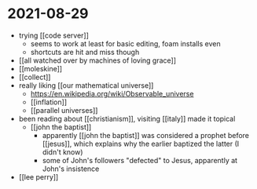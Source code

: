 # 2021-08-29

- trying [[code server]]
  - seems to work at least for basic editing, foam installs even
  - shortcuts are hit and miss though
- [[all watched over by machines of loving grace]]
- [[moleskine]]
- [[collect]]
- really liking [[our mathematical universe]]
  - https://en.wikipedia.org/wiki/Observable_universe
  - [[inflation]]
  - [[parallel universes]]
- been reading about [[christianism]], visiting [[italy]] made it topical
  - [[john the baptist]]
    - apparently [[john the baptist]] was considered a prophet before [[jesus]], which explains why the earlier baptized the latter (I didn't know)
    - some of John's followers "defected" to Jesus, apparently at John's insistence
- [[lee perry]]